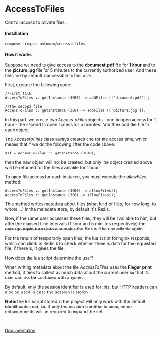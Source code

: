 # AccessToFiles

Control access to private files.

#### Installation

``
composer reqire avtomon/accesstofiles
``

#### How it works

Suppose we need to give access to the <b> document.pdf </b> file for <b> 1 hour </b> and to the <b> picture.jpg </b> file for 5 minutes to the currently authorized user. And these files are by default inaccessible to this user.

First, execute the following code:

```
//First file
AccessToFiles :: getInstance (3600) -> addFiles (['document.pdf']);

//The second file
AccessToFiles :: getInstance (300) -> addFiles (['picture.jpg']);
```

In this part, we create two <i> AccessToFiles </i> objects - one to open access for 1 hour - the second to open access for 5 minutes. And then add the file to each object.

The <i> AccessToFiles </i> class always creates one for the access time, which means that if we do the following after the code above:

```
$af = AccessToFiles :: getInstance (3600);
```

then the new object will not be created, but only the object created above will be returned for the files available for 1 hour.

To open file access for each instance, you must execute the <i> allowFiles </i> method:

```
AccessToFiles :: getInstance (3600) -> allowFiles();
AccessToFiles :: getInstance (300) -> allowFiles();
```

This method writes metadata about files (what kind of files, for how long, to whom ...) in the metadata store, by default it's Redis.

Now, if the same user accesses these files, they will be available to him, but after the elapsed time intervals (1 hour and 5 minutes respectively) <del> the carriage again turns into a pumpkin </del> the files will be unavailable again.

For the return of temporarily open files, the lua script for nginx responds, which can climb in Redis b to check whether there is data for the requested file, if there is, it gives the file.

How does the lua script determine the user?

When writing metadata about the file <i> AccessToFiles </i> uses the <b> Finger print </b> method, it tries to collect as much data about the current user so that its user can not be confused with anyone.

By default, only the session identifier is used for this, but HTTP headers can also be used in case the session is stolen.

<b> Note: </b> the lua script stored in the project will only work with the default identification set, i.e. if only the session identifier is used, minor enhancements will be required to expand the set.


<br>

[Documentation](docs_en)
